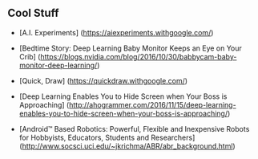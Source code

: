 


## Cool Stuff

* [A.I. Experiments] (https://aiexperiments.withgoogle.com/)

* [Bedtime Story: Deep Learning Baby Monitor Keeps an Eye on Your Crib] (https://blogs.nvidia.com/blog/2016/10/30/babbycam-baby-monitor-deep-learning/)

* [Quick, Draw] (https://quickdraw.withgoogle.com/)

* [Deep Learning Enables You to Hide Screen when Your Boss is Approaching] (http://ahogrammer.com/2016/11/15/deep-learning-enables-you-to-hide-screen-when-your-boss-is-approaching/)

* [Android™ Based Robotics: Powerful, Flexible and Inexpensive Robots for Hobbyists, Educators, Students and Researchers] (http://www.socsci.uci.edu/~jkrichma/ABR/abr_background.html)

